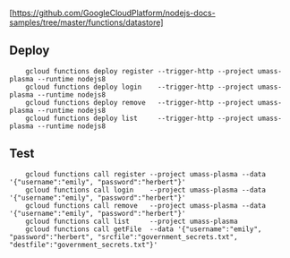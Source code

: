 [https://github.com/GoogleCloudPlatform/nodejs-docs-samples/tree/master/functions/datastore]

## Deploy
        gcloud functions deploy register --trigger-http --project umass-plasma --runtime nodejs8
        gcloud functions deploy login    --trigger-http --project umass-plasma --runtime nodejs8
        gcloud functions deploy remove   --trigger-http --project umass-plasma --runtime nodejs8
        gcloud functions deploy list     --trigger-http --project umass-plasma --runtime nodejs8

## Test
        gcloud functions call register --project umass-plasma --data '{"username":"emily", "password":"herbert"}'
        gcloud functions call login    --project umass-plasma --data '{"username":"emily", "password":"herbert"}'
        gcloud functions call remove   --project umass-plasma --data '{"username":"emily", "password":"herbert"}'
        gcloud functions call list     --project umass-plasma
        gcloud functions call getFile  --data '{"username":"emily", "password":"herbert", "srcfile":"government_secrets.txt", "destfile":"government_secrets.txt"}'